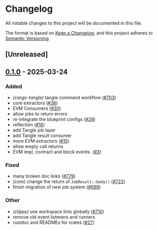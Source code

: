# Changelog

All notable changes to this project will be documented in this file.

The format is based on [Keep a Changelog](https://keepachangelog.com/en/1.0.0/),
and this project adheres to [Semantic Versioning](https://semver.org/spec/v2.0.0.html).

## [Unreleased]

## [0.1.0](https://github.com/tangle-network/blueprint/releases/tag/blueprint-core-v0.1.0) - 2025-03-24

### Added

- *(cargo-tangle)* tangle command workflow  ([#703](https://github.com/tangle-network/blueprint/pull/703))
- core extractors ([#36](https://github.com/tangle-network/blueprint/pull/36))
- EVM Consumers ([#30](https://github.com/tangle-network/blueprint/pull/30))
- allow jobs to return errors
- re-integrate the blueprint configs ([#28](https://github.com/tangle-network/blueprint/pull/28))
- reflection ([#16](https://github.com/tangle-network/blueprint/pull/16))
- add Tangle job layer
- add Tangle result consumer
- more EVM extractors ([#15](https://github.com/tangle-network/blueprint/pull/15))
- allow empty call returns
- EVM impl, contract and block events. ([#3](https://github.com/tangle-network/blueprint/pull/3))

### Fixed

- many broken doc links ([#779](https://github.com/tangle-network/blueprint/pull/779))
- *(core)* change the return of `JobResult::body()` ([#722](https://github.com/tangle-network/blueprint/pull/722))
- finish migration of new job system ([#699](https://github.com/tangle-network/blueprint/pull/699))

### Other

- *(clippy)* use workspace lints globally ([#710](https://github.com/tangle-network/blueprint/pull/710))
- remove old event listeners and runners
- rustdoc and READMEs for crates ([#27](https://github.com/tangle-network/blueprint/pull/27))
